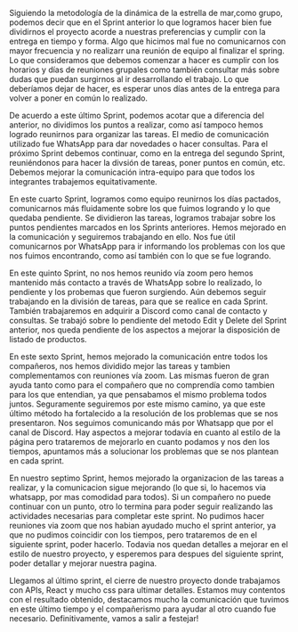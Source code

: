Siguiendo la metodología de la dinámica de la estrella de mar,como grupo, podemos decir que en el Sprint anterior lo que logramos hacer bien fue dividirnos el proyecto acorde a nuestras preferencias y cumplir con la entrega en tiempo y forma.
Algo que hicimos mal fue no comunicarnos con mayor frecuencia y no realizarr una reunión de equipo al finalizar el spring. 
Lo que consideramos que debemos comenzar a hacer es cumplir con los horarios y días de reuniones grupales como también consultar más sobre dudas que puedan surgirnos al ir desarrollando el trabajo. 
Lo que deberíamos dejar de hacer, es esperar unos días antes de la entrega para volver a poner en común lo realizado. 

De acuerdo a este último Sprint, podemos acotar que a diferencia del anterior, no dividimos los puntos a realizar, como así tampoco hemos logrado reunirnos para organizar las tareas. El medio de comunicación utilizado fue WhatsApp para dar novedades o hacer consultas. Para el próximo Sprint debemos continuar, como en la entrega del segundo Sprint, reuniéndonos para hacer la divsión de tareas, poner puntos en común, etc. Debemos mejorar la comunicación intra-equipo para que todos los integrantes trabajemos equitativamente.

En este cuarto Sprint, logramos como equipo reunirnos los días pactados, comunicarnos más fluidamente sobre los que fuimos logrando y lo que quedaba pendiente. Se dividieron las tareas, logramos trabajar sobre los puntos pendientes marcados en los Sprints anteriores. Hemos mejorado en la comunicación y seguiremos trabajando en ello. Nos fue útil comunicarnos por WhatsApp para ir informando los problemas con los que nos fuimos encontrando, como así también con lo que se fue logrando.  

En este quinto Sprint, no nos hemos reunido vía zoom pero hemos mantenido más contacto a través de WhatsApp sobre lo realizado, lo pendiente y los probemas que fueron surgiendo. Aún debemos seguir trabajando en la división de tareas, para que se realice en cada Sprint. También trabajaremos en adquirir a Discord como canal de contacto y consultas. Se trabajó sobre lo pendiente del metodo Edit y Delete del Sprint anterior, nos queda pendiente de los aspectos a mejorar la disposición de listado de productos.

En este sexto Sprint, hemos mejorado la comunicación entre todos los compañeros, nos hemos dividido mejor las tareas y tambien complementamos con reuniones vía zoom. Las mismas fueron de gran ayuda tanto como para el compañero que no comprendía como tambien para los que entendian, ya que pensabamos el mismo problema todos juntos. Seguramente seguiremos por este mismo camino, ya que este último método ha fortalecido a la resolución de los problemas que se nos presentaron. Nos seguimos comunicando más por Whatsapp que por el canal de Discord. Hay aspectos a mejorar todavía en cuanto al estilo de la página pero trataremos de mejorarlo en cuanto podamos y nos den los tiempos, apuntamos más a solucionar los problemas que se nos plantean en cada sprint.

En nuestro septimo Sprint, hemos mejorado la organizacion de las tareas a realizar, y la comunicacion sigue mejorando (lo que si, lo hacemos via whatsapp, por mas comodidad para todos). Si un compañero no puede continuar con un punto, otro lo termina para poder seguir realizando las actividades necesarias para completar este sprint. No pudimos hacer reuniones via zoom que nos habian ayudado mucho el sprint anterior, ya que no pudimos coincidir con los tiempos, pero trataremos de en el siguiente sprint, poder hacerlo. Todavia nos quedan detalles a mejorar en el estilo de nuestro proyecto, y esperemos para despues del siguiente sprint, poder detallar y mejorar nuestra pagina.


Llegamos al último sprint, el cierre de nuestro proyecto donde trabajamos con APIs, React y mucho css para ultimar detalles. Estamos muy contentos con el resultado obtenido, destacamos mucho la comunicación que tuvimos en este último tiempo y el compañerismo para ayudar al otro cuando fue necesario.
Definitivamente, vamos a salir a festejar! 
